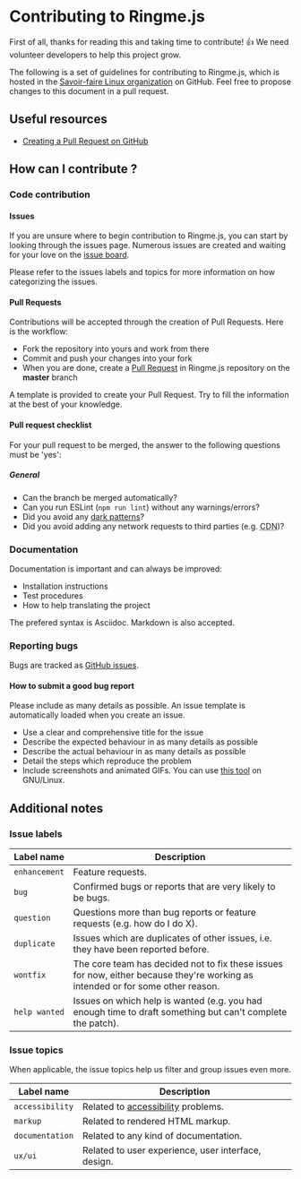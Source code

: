 # Contributing to Ringme.js

First of all, thanks for reading this and taking time to contribute! :+1: We need volunteer developers to help this project grow.

The following is a set of guidelines for contributing to Ringme.js, which is hosted in the [Savoir-faire Linux organization](https://github.com/savoirfairelinux) on GitHub.
Feel free to propose changes to this document in a pull request.

## Useful resources

* [Creating a Pull Request on GitHub](https://help.github.com/articles/creating-a-pull-request/)

## How can I contribute ?

### Code contribution

#### Issues

If you are unsure where to begin contribution to Ringme.js, you can start by looking through the issues page.
Numerous issues are created and waiting for your love on the [issue board](https://github.com/savoirfairelinux/ringme.js/issues).

Please refer to the issues labels and topics for more information on how categorizing the issues.

#### Pull Requests

Contributions will be accepted through the creation of Pull Requests. Here is the workflow:

* Fork the repository into yours and work from there
* Commit and push your changes into your fork
* When you are done, create a [Pull Request](https://github.com/savoirfairelinux/ringme.js/compare) in Ringme.js repository on the **master** branch

A template is provided to create your Pull Request. Try to fill the information at the best of your knowledge.

#### Pull request checklist

For your pull request to be merged, the answer to the following questions must be 'yes':

##### General

* Can the branch be merged automatically?
* Can you run ESLint (`npm run lint`) without any warnings/errors?
* Did you avoid any [dark patterns](https://darkpatterns.org/)?
* Did you avoid adding any network requests to third parties (e.g. <abbr title="Content delivery network">CDN</abbr>)?

### Documentation

Documentation is important and can always be improved:

* Installation instructions
* Test procedures
* How to help translating the project

The prefered syntax is Asciidoc. Markdown is also accepted.

### Reporting bugs

Bugs are tracked as [GitHub issues](https://guides.github.com/features/issues/).

#### How to submit a good bug report

Please include as many details as possible. An issue template is automatically loaded when you create an issue.

* Use a clear and comprehensive title for the issue
* Describe the expected behaviour in as many details as possible
* Describe the actual behaviour in as many details as possible
* Detail the steps which reproduce the problem
* Include screenshots and animated GIFs. You can use [this tool](https://github.com/colinkeenan/silentcast) on GNU/Linux.

## Additional notes

### Issue labels

| Label name | Description |
| --- | --- |
| `enhancement` | Feature requests. |
| `bug` | Confirmed bugs or reports that are very likely to be bugs. |
| `question` | Questions more than bug reports or feature requests (e.g. how do I do X). |
| `duplicate` | Issues which are duplicates of other issues, i.e. they have been reported before. |
| `wontfix` | The core team has decided not to fix these issues for now, either because they're working as intended or for some other reason. |
| `help wanted` | Issues on which help is wanted (e.g. you had enough time to draft something but can't complete the patch). |

### Issue topics

When applicable, the issue topics help us filter and group issues even more.

| Label name | Description |
| --- | --- |
| `accessibility` | Related to [accessibility](https://www.w3.org/WAI/) problems. |
| `markup` | Related to rendered HTML markup. |
| `documentation` | Related to any kind of documentation. |
| `ux/ui` | Related to user experience, user interface, design. |
